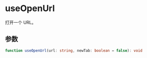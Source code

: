 # useOpenUrl
打开一个 URL。

## 参数
```ts
function useOpenUrl(url: string, newTab: boolean = false): void
```
